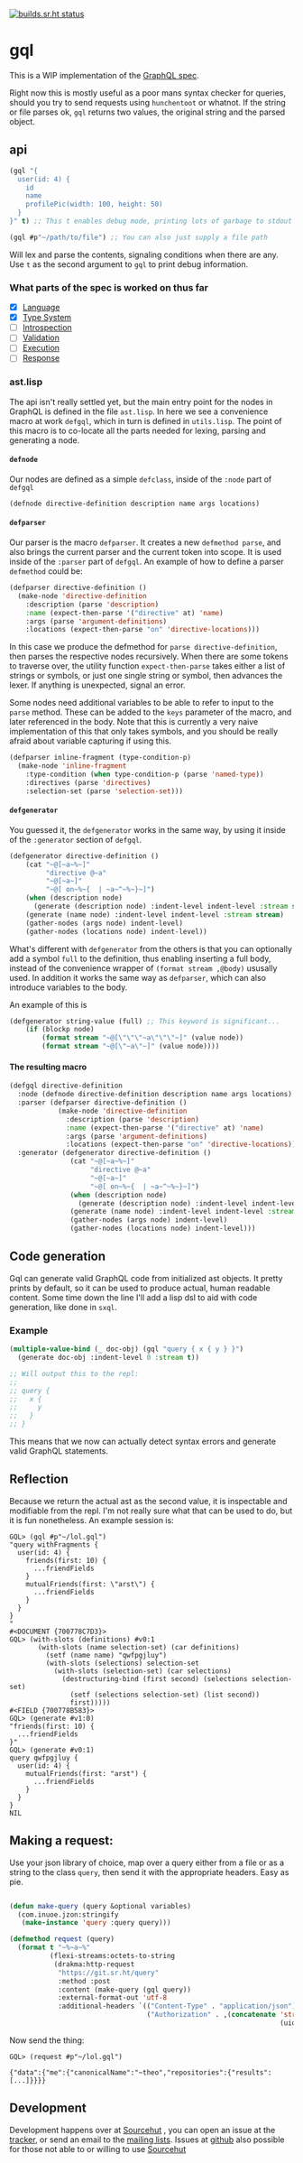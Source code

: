 [![builds.sr.ht status](https://builds.sr.ht/~theo/gql/commits/.build.yml.svg)](https://builds.sr.ht/~theo/gql/commits/.build.yml?)

# gql

This is a WIP implementation of the [GraphQL spec](https://spec.graphql.org/draft/).

Right now this is mostly useful as a poor mans syntax checker for queries,
should you try to send requests using `hunchentoot` or whatnot. If the string or
file parses ok, `gql` returns two values, the original string and the parsed
object.


## api

```lisp
(gql "{
  user(id: 4) {
    id
    name
    profilePic(width: 100, height: 50)
  }
}" t) ;; This t enables debug mode, printing lots of garbage to stdout

(gql #p"~/path/to/file") ;; You can also just supply a file path
```

Will lex and parse the contents, signaling conditions when there are any.  Use
`t` as the second argument to `gql` to print debug information.

### What parts of the spec is worked on thus far

 - [x] [Language](https://spec.graphql.org/draft/#sec-Language)
 - [x] [Type System](https://spec.graphql.org/draft/#sec-Type-System)
 - [ ] [Introspection](https://spec.graphql.org/draft/#sec-Introspection)
 - [ ] [Validation](https://spec.graphql.org/draft/#sec-Validation)
 - [ ] [Execution](https://spec.graphql.org/draft/#sec-Execution)
 - [ ] [Response](https://spec.graphql.org/draft/#sec-Response)

### ast.lisp
The api isn't really settled yet, but the main entry point for the nodes in
GraphQL is defined in the file `ast.lisp`.  In here we see a convenience macro
at work `defgql`, which in turn is defined in `utils.lisp`.  The point of this
macro is to co-locate all the parts needed for lexing, parsing and generating a
node.

#### `defnode`
Our nodes are defined as a simple `defclass`, inside of the `:node` part of
`defgql`
```lisp
(defnode directive-definition description name args locations)
```

#### `defparser`
Our parser is the macro `defparser`.  It creates a new `defmethod parse`, and
also brings the current parser and the current token into scope. It is used
inside of the `:parser` part of `defgql`.  An example of how to define a parser
`defmethod` could be:

```lisp
(defparser directive-definition ()
  (make-node 'directive-definition
    :description (parse 'description)
    :name (expect-then-parse '("directive" at) 'name)
    :args (parse 'argument-definitions)
    :locations (expect-then-parse "on" 'directive-locations)))
```

In this case we produce the defmethod for `parse directive-definition`, then
parses the respective nodes recursively.  When there are some tokens to traverse
over, the utility function `expect-then-parse` takes either a list of strings or
symbols, or just one single string or symbol, then advances the lexer.  If
anything is unexpected, signal an error.

Some nodes need additional variables to be able to refer to input to the `parse`
method.  These can be added to the `keys` parameter of the macro, and later
referenced in the body.  Note that this is currently a very naive implementation
of this that only takes symbols, and you should be really afraid about variable
capturing if using this.

```lisp
(defparser inline-fragment (type-condition-p)
  (make-node 'inline-fragment
    :type-condition (when type-condition-p (parse 'named-type))
    :directives (parse 'directives)
    :selection-set (parse 'selection-set)))
```
#### `defgenerator`
You guessed it, the `defgenerator` works in the same way, by using it inside of
the `:generator` section of `defgql`.

```lisp
(defgenerator directive-definition ()
    (cat "~@[~a~%~]"
         "directive @~a"
         "~@[~a~]"
         "~@[ on~%~{  | ~a~^~%~}~]")
    (when (description node)
      (generate (description node) :indent-level indent-level :stream stream))
    (generate (name node) :indent-level indent-level :stream stream)
    (gather-nodes (args node) indent-level)
    (gather-nodes (locations node) indent-level))
```

What's different with `defgenerator` from the others is that you can optionally
add a symbol `full` to the definition, thus enabling inserting a full body,
instead of the convenience wrapper of `(format stream ,@body)` ususally used.
In addition it works the same way as `defparser`, which can also introduce
variables to the body.

An example of this is
```lisp
(defgenerator string-value (full) ;; This keyword is significant...
    (if (blockp node)
        (format stream "~@[\"\"\"~a\"\"\"~]" (value node))
        (format stream "~@[\"~a\"~]" (value node))))
```

#### The resulting macro
```lisp
(defgql directive-definition
  :node (defnode directive-definition description name args locations)
  :parser (defparser directive-definition ()
            (make-node 'directive-definition
              :description (parse 'description)
              :name (expect-then-parse '("directive" at) 'name)
              :args (parse 'argument-definitions)
              :locations (expect-then-parse "on" 'directive-locations)))
  :generator (defgenerator directive-definition ()
               (cat "~@[~a~%~]"
                    "directive @~a"
                    "~@[~a~]"
                    "~@[ on~%~{  | ~a~^~%~}~]")
               (when (description node)
                 (generate (description node) :indent-level indent-level :stream stream))
               (generate (name node) :indent-level indent-level :stream stream)
               (gather-nodes (args node) indent-level)
               (gather-nodes (locations node) indent-level)))
```

## Code generation
Gql can generate valid GraphQL code from initialized ast objects.  It pretty
prints by default, so it can be used to produce actual, human readable content.
Some time down the line I'll add a lisp dsl to aid with code generation, like
done in `sxql`.

### Example
```lisp
(multiple-value-bind (_ doc-obj) (gql "query { x { y } }")
  (generate doc-obj :indent-level 0 :stream t))

;; Will output this to the repl:
;;
;; query {
;;   x {
;;     y
;;   }
;; }
```
This means that we now can actually detect syntax errors and generate valid GraphQL statements.


## Reflection
Because we return the actual ast as the second value, it is inspectable and
modifiable from the repl.  I'm not really sure what that can be used to do, but
it is fun nonetheless.  An example session is:

```
GQL> (gql #p"~/lol.gql")
"query withFragments {
  user(id: 4) {
    friends(first: 10) {
      ...friendFields
    }
    mutualFriends(first: \"arst\") {
      ...friendFields
    }
  }
}
"
#<DOCUMENT {700778C7D3}>
GQL> (with-slots (definitions) #v0:1
       (with-slots (name selection-set) (car definitions)
         (setf (name name) "qwfpgjluy")
         (with-slots (selections) selection-set
           (with-slots (selection-set) (car selections)
             (destructuring-bind (first second) (selections selection-set)
               (setf (selections selection-set) (list second))
               first)))))
#<FIELD {700778B583}>
GQL> (generate #v1:0)
"friends(first: 10) {
  ...friendFields
}"
GQL> (generate #v0:1)
query qwfpgjluy {
  user(id: 4) {
    mutualFriends(first: "arst") {
      ...friendFields
    }
  }
}
NIL
```

## Making a request:
Use your json library of choice, map over a query either from a file or as a
string to the class `query`, then send it with the appropriate headers.  Easy as
pie.

```lisp

(defun make-query (query &optional variables)
  (com.inuoe.jzon:stringify
   (make-instance 'query :query query)))

(defmethod request (query)
  (format t "~%~a~%"
          (flexi-streams:octets-to-string
           (drakma:http-request
            "https://git.sr.ht/query"
            :method :post
            :content (make-query (gql query))
            :external-format-out 'utf-8
            :additional-headers `(("Content-Type" . "application/json")
                                  ("Authorization" . ,(concatenate 'string "Bearer "
                                                                   (uiop:getenv "srhttoken"))))))))

```

Now send the thing:

```
GQL> (request #p"~/lol.gql")

{"data":{"me":{"canonicalName":"~theo","repositories":{"results":[...]}}}}

```


## Development
Development happens over at [Sourcehut](https://sr.ht/) , you can open an issue
at the [tracker](https://todo.sr.ht/~theo/gql), or send an email to the [mailing
lists](https://sr.ht/~theo/gql/lists).  Issues at
[github](https://github.com/theothornhill/gql) also possible for those not able
to or willing to use [Sourcehut](https://sr.ht/)
